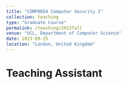 ```yaml
---
title: "COMP0054 Computer Security I"
collection: teaching
type: "Graduate Course"
permalink: /teaching/2023fall
venue: "UCL, Department of Computer Science"
date: 2023-09-25
location: "London, United Kingdom"
---
```


Teaching Assistant
======
